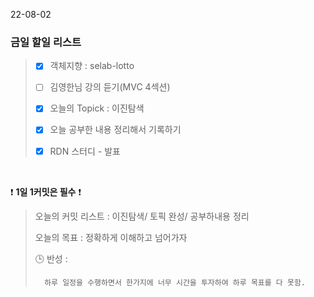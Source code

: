 22-08-02
### 금일 할일 리스트


> - [X]  객체지향 : selab-lotto
>
> - [ ]  김영한님 강의 듣기(MVC 4섹션)
>
> - [X]  오늘의 Topick : 이진탐색
>
> - [X]  오늘 공부한 내용 정리해서 기록하기
>
> - [X]  RDN 스터디 - 발표
>

<br/>

❗ **1일 1커밋은 필수** ❗
> 오늘의 커밋 리스트 : 이진탐색/ 토픽 완성/ 공부하내용 정리
>
> 오늘의 목표  : 정확하게 이해하고 넘어가자
>
> 🕒 반성 :
>
>       하루 일정을 수행하면서 한가지에 너무 시간을 투자하여 하루 목표를 다 못함.

<br/>
